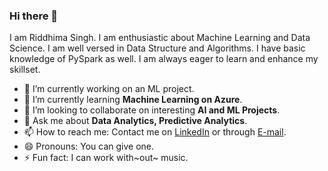 ### Hi there 👋

I am Riddhima Singh. I am enthusiastic about Machine Learning and Data Science. I am well versed in Data Structure and Algorithms. I have basic knowledge of PySpark as well. I am always eager to learn and enhance my skillset.

- 🔭 I’m currently working on an ML project.
- 🌱 I’m currently learning **Machine Learning on Azure**.
- 👯 I’m looking to collaborate on interesting **AI and ML Projects**.
- 💬 Ask me about **Data Analytics, Predictive Analytics**.
- 📫 How to reach me: Contact me on [LinkedIn](www.linkedin.com/in/rid10) or through [E-mail](me.riddhimasingh@gmail.com).
- 😄 Pronouns: You can give one.
- ⚡ Fun fact: I can work with~out~ music.

